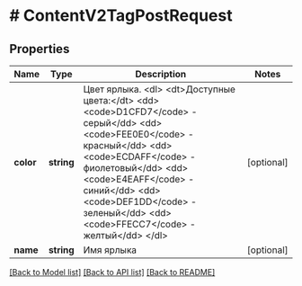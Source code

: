 # # ContentV2TagPostRequest

## Properties

Name | Type | Description | Notes
------------ | ------------- | ------------- | -------------
**color** | **string** | Цвет ярлыка. &lt;dl&gt; &lt;dt&gt;Доступные цвета:&lt;/dt&gt; &lt;dd&gt;&lt;code&gt;D1CFD7&lt;/code&gt; - серый&lt;/dd&gt; &lt;dd&gt;&lt;code&gt;FEE0E0&lt;/code&gt; - красный&lt;/dd&gt; &lt;dd&gt;&lt;code&gt;ECDAFF&lt;/code&gt; - фиолетовый&lt;/dd&gt; &lt;dd&gt;&lt;code&gt;E4EAFF&lt;/code&gt; - синий&lt;/dd&gt; &lt;dd&gt;&lt;code&gt;DEF1DD&lt;/code&gt; - зеленый&lt;/dd&gt; &lt;dd&gt;&lt;code&gt;FFECC7&lt;/code&gt; - желтый&lt;/dd&gt; &lt;/dl&gt; | [optional]
**name** | **string** | Имя ярлыка | [optional]

[[Back to Model list]](../../README.md#models) [[Back to API list]](../../README.md#endpoints) [[Back to README]](../../README.md)
